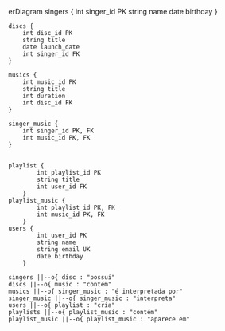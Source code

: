 erDiagram
    singers {
        int singer_id PK
        string name
        date birthday
    }

    discs {
        int disc_id PK
        string title
        date launch_date
        int singer_id FK
    }

    musics {
        int music_id PK
        string title
        int duration
        int disc_id FK
    }

    singer_music {
        int singer_id PK, FK
        int music_id PK, FK
    }


    playlist {
            int playlist_id PK
            string title
            int user_id FK
        }
    playlist_music {
            int playlist_id PK, FK
            int music_id PK, FK
        }
    users {
            int user_id PK
            string name
            string email UK
            date birthday
        }

    singers ||--o{ disc : "possui"
    discs ||--o{ music : "contém"
    musics ||--o{ singer_music : "é interpretada por"
    singer_music ||--o{ singer_music : "interpreta"
    users ||--o{ playlist : "cria"
    playlists ||--o{ playlist_music : "contém"
    playlist_music ||--o{ playlist_music : "aparece em"




 

